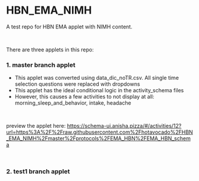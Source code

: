 # HBN_EMA_NIMH
A test repo for HBN EMA applet with NIMH content.
 
<br>

There are three applets in this repo:

### 1. master branch applet

+ This applet was converted using data_dic_noTR.csv. All single time selection questions were replaced with dropdowns
+ This applet has the ideal conditional logic in the activity_schema files
+ However, this causes a few activities to not display at all: morning_sleep_and_behavior, intake, headache

<br>

preview the applet here: https://schema-ui.anisha.pizza/#/activities/12?url=https%3A%2F%2Fraw.githubusercontent.com%2Fhotavocado%2FHBN_EMA_NIMH%2Fmaster%2Fprotocols%2FEMA_HBN%2FEMA_HBN_schema

<br>

### 2. test1 branch applet



